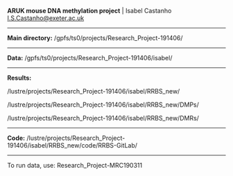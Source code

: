  **ARUK mouse DNA methylation project** | Isabel Castanho I.S.Castanho@exeter.ac.uk

---

**Main directory:**
/gpfs/ts0/projects/Research_Project-191406/

---

**Data:**
/gpfs/ts0/projects/Research_Project-191406/isabel/

---

**Results:**

/lustre/projects/Research_Project-191406/isabel/RRBS_new/

/lustre/projects/Research_Project-191406/isabel/RRBS_new/DMPs/

/lustre/projects/Research_Project-191406/isabel/RRBS_new/DMRs/

---

**Code:**
/lustre/projects/Research_Project-191406/isabel/RRBS_new/code/RRBS-GitLab/

---

To run data, use: 
Research_Project-MRC190311
